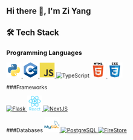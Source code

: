 ## Hi there 👋, I'm Zi Yang


## 🛠️ Tech Stack

### Programming Languages
<p align="left">
    <a href="https://www.python.org/" target="_blank" rel="noreferrer"> 
        <img src="https://raw.githubusercontent.com/devicons/devicon/master/icons/python/python-original.svg" alt="Python" width="40" height="40"/>
    </a>
    <a href="https://www.w3schools.com/cpp/" target="_blank" rel="noreferrer"> 
        <img src="https://raw.githubusercontent.com/devicons/devicon/master/icons/cplusplus/cplusplus-original.svg" alt="C++" width="40" height="40"/>
    </a>
    <a href="https://developer.mozilla.org/en-US/docs/Web/JavaScript" target="_blank" rel="noreferrer"> 
        <img src="https://raw.githubusercontent.com/devicons/devicon/master/icons/javascript/javascript-original.svg" alt="JavaScript" width="40" height="40"/>
    </a>
    <a href"https://www.typescriptlang.org" target="_blank" rel="noreferrer"> 
        <img src="https://cdn.jsdelivr.net/gh/devicons/devicon@latest/icons/typescript/typescript-original.svg" alt="TypeScript" width="40" height="40"/>
    </a>
    <a href="https://www.w3.org/html/" target="_blank" rel="noreferrer"> 
        <img src="https://raw.githubusercontent.com/devicons/devicon/master/icons/html5/html5-original-wordmark.svg" alt="HTML5" width="40" height="40"/>
    </a>
    <a href="https://www.w3schools.com/css/" target="_blank" rel="noreferrer"> 
        <img src="https://raw.githubusercontent.com/devicons/devicon/master/icons/css3/css3-original-wordmark.svg" alt="CSS3" width="40" height="40"/>
    </a>
</p>

###Frameworks
<p align="left">
    <a href="https://flask.palletsprojects.com/en/stable/" target="_blank" rel="noreferrer"> 
        <img src="https://cdn.jsdelivr.net/gh/devicons/devicon@latest/icons/flask/flask-original.svg" alt="Flask" width="40" height="40"/>
    </a>
    <a href="https://reactjs.org/" target="_blank" rel="noreferrer"> 
        <img src="https://raw.githubusercontent.com/devicons/devicon/master/icons/react/react-original-wordmark.svg" alt="React" width="40" height="40"/>
    </a>
    <a href="https://nextjs.org" target="_blank" rel="noreferrer"> 
        <img src="https://cdn.jsdelivr.net/gh/devicons/devicon@latest/icons/nextjs/nextjs-original.svg" alt="NextJS" width="40" height="40"/>
    </a>
</p>

###Databases
    <a href="https://www.mysql.com/" target="_blank" rel="noreferrer"> 
        <img src="https://raw.githubusercontent.com/devicons/devicon/master/icons/mysql/mysql-original-wordmark.svg" alt="MySQL" width="40" height="40"/>
    </a>
    <a href="https://www.postgresql.org/" target="_blank" rel="noreferrer"> 
        <img src="https://cdn.jsdelivr.net/gh/devicons/devicon@latest/icons/postgresql/postgresql-original.svg" alt="PostgreSQL" width="40" height="40"/>
    </a>
    <a href="https://firebase.google.com" target="_blank" rel="noreferrer"> 
        <img src="https://cdn.jsdelivr.net/gh/devicons/devicon@latest/icons/firebase/firebase-original.svg" alt="FireStore" width="40" height="40"/>
    </a>
</p>

